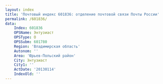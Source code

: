 ```yaml
---
layout: index
title: 'Почтовый индекс 601836: отделение почтовой связи Почты России'
permalink: /601836/
data:
    Index: 601836
    OPSName: Энтузиаст
    OPSType: О
    OPSSubm: 601780
    Region: 'Владимирская область'
    Autonom: ''
    Area: 'Юрьев-Польский район'
    City: Энтузиаст
    City1: ''
    ActDate: '20130114'
    IndexOld: ''
---
```


